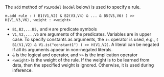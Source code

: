 The `add` method of `PSLModel` (`model` below) is used to specify a rule.

`m.add rule : ( B1(V1,V2) & B2(V3,V4) & ... & B5(V5,V6) ) >> H(V1,V3,V6), weight : <weight>`

* `B1,B2,...B5,` and `H` are predicate symbols
* `V1,V2,...,V6` are arguments of the predicates. Variables are in upper case. To specify constants as arguments, the `is` operator is used, e.g., `( B1(V1,V2) & V1.is("constant1") ) >> H(V1,V2)`. A literal can be negated if all its arguments appear in non-negated literals.
* `&` is the logical and operator, and `>>` is the implication operator
* `<weight>` is the weight of the rule. If the weight is to be learned from data, then the specified weight is ignored. Otherwise, it is used during inference.



 